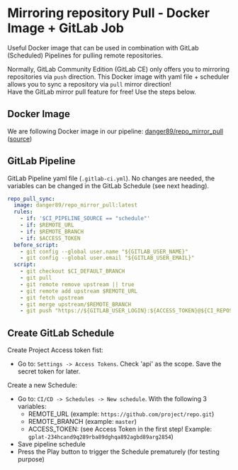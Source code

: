 # Mirroring repository Pull - Docker Image + GitLab Job

Useful Docker image that can be used in combination with GitLab (Scheduled) Pipelines for pulling remote repositories.

Normally, GitLab Community Edition (GitLab CE) only offers you to mirroring repositories via `push` direction. This Docker image with yaml file + scheduler allows you to sync a repository via `pull` mirror direction!  
Have the GitLab mirror pull feature for free! Use the steps below.

## Docker Image

We are following Docker image in our pipeline: [danger89/repo_mirror_pull](https://hub.docker.com/r/danger89/repo_mirror_pull) ([source](./Dockerfile))

## GitLab Pipeline

GitLab Pipeline yaml file (`.gitlab-ci.yml`). No changes are needed, the variables can be changed in the GitLab Schedule (see next heading).

```yml
repo_pull_sync:
  image: danger89/repo_mirror_pull:latest
  rules:
    - if: '$CI_PIPELINE_SOURCE == "schedule"'
    - if: $REMOTE_URL
    - if: $REMOTE_BRANCH
    - if: $ACCESS_TOKEN
  before_script:
    - git config --global user.name "${GITLAB_USER_NAME}"
    - git config --global user.email "${GITLAB_USER_EMAIL}"
  script:
    - git checkout $CI_DEFAULT_BRANCH
    - git pull
    - git remote remove upstream || true
    - git remote add upstream $REMOTE_URL
    - git fetch upstream
    - git merge upstream/$REMOTE_BRANCH
    - git push "https://${GITLAB_USER_LOGIN}:${ACCESS_TOKEN}@${CI_REPOSITORY_URL#*@}" "HEAD:${CI_DEFAULT_BRANCH}"
```

## Create GitLab Schedule

Create Project Access token fist:

* Go to: `Settings -> Access Tokens`. Check 'api' as the scope. Save the secret token for later.

Create a new Schedule:

* Go to: `CI/CD -> Schedules -> New schedule`. With the following 3 variables:
  * REMOTE_URL (example: `https://github.com/project/repo.git`)
  * REMOTE_BRANCH (example: `master`)
  * ACCESS_TOKEN: (see Access Token in the first step! Example: `gplat-234hcand9q289rba89dghqa892agbd89arg2854`)
* Save pipeline schedule
* Press the Play button to trigger the Schedule prematurely (for testing purpose)
